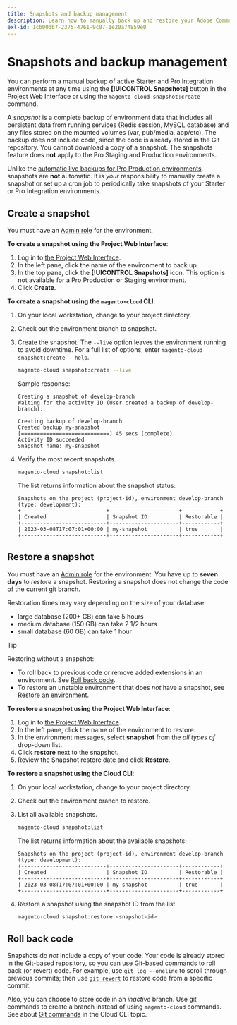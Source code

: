 ```yaml
---
title: Snapshots and backup management
description: Learn how to manually back up and restore your Adobe Commerce on cloud infrastructure project.
exl-id: 1cb00db7-2375-4761-9c07-1e20a74859e0
---
```

# Snapshots and backup management

You can perform a manual backup of active Starter and Pro Integration environments at any time using the **[!UICONTROL Snapshots]** button in the Project Web Interface or using the `magento-cloud snapshot:create` command.

A _snapshot_ is a complete backup of environment data that includes all persistent data from running services (Redis session, MySQL database) and any files stored on the mounted volumes (var, pub/media, app/etc). The backup does _not_ include code, since the code is already stored in the Git repository. You cannot download a copy of a snapshot. The snapshots feature does **not** apply to the Pro Staging and Production environments.

Unlike the [automatic live backups for Pro Production environments](../architecture/pro-architecture.md#backup-and-disaster-recovery), snapshots are **not** automatic. It is _your_ responsibility to manually create a snapshot or set up a cron job to periodically take snapshots of your Starter or Pro Integration environments.

## Create a snapshot

You must have an [Admin role](../project/user-access.md) for the environment.

**To create a snapshot using the Project Web Interface**:

1. Log in to [the Project Web Interface](https://accounts.magento.cloud/user/).
1. In the left pane, click the name of the environment to back up.
1. In the top pane, click the **[!UICONTROL Snapshots]** icon. This option is not available for a Pro Production or Staging environment.
1. Click **Create**.

**To create a snapshot using the `magento-cloud` CLI**:

1. On your local workstation, change to your project directory.
1. Check out the environment branch to snapshot.
1. Create the snapshot. The `--live` option leaves the environment running to avoid downtime. For a full list of options, enter `magento-cloud snapshot:create --help`.

   ```bash
   magento-cloud snapshot:create --live
   ```

   Sample response:

   ```terminal
   Creating a snapshot of develop-branch
   Waiting for the activity ID (User created a backup of develop-branch):

   Creating backup of develop-branch
   Created backup my-snapshot
   [============================] 45 secs (complete)
   Activity ID succeeded
   Snapshot name: my-snapshot
   ```

1. Verify the most recent snapshots.

   ```bash
   magento-cloud snapshot:list
   ```

   The list returns information about the snapshot status:

   ```terminal
   Snapshots on the project (project-id), environment develop-branch (type: development):
   +---------------------------+----------------------+------------+
   | Created                   | Snapshot ID          | Restorable |
   +---------------------------+----------------------+------------+
   | 2023-03-08T17:07:01+00:00 | my-snapshot          | true       |
   +---------------------------+----------------------+------------+
   ```

## Restore a snapshot

You must have an [Admin role](../project/user-access.md) for the environment. You have up to **seven days** to _restore_ a snapshot. Restoring a snapshot does not change the code of the current git branch.

Restoration times may vary depending on the size of your database:

- large database (200+ GB) can take 5 hours
- medium database (150 GB) can take 2 1/2 hours
- small database (60 GB) can take 1 hour

>[!TIP]
>
>Restoring without a snapshot:
>
>- To roll back to previous code or remove added extensions in an environment. See [Roll back code](#roll-back-code).
>- To restore an unstable environment that does _not_ have a snapshot, see [Restore an environment](../development/restore-environment.md).

**To restore a snapshot using the Project Web Interface**:

1. Log in to [the Project Web Interface](https://accounts.magento.cloud/user/).
1. In the left pane, click the name of the environment to restore.
1. In the environment messages, select **snapshot** from the _all types of_ drop-down list.
1. Click **restore** next to the snapshot.
1. Review the Snapshot restore date and click **Restore**.

**To restore a snapshot using the Cloud CLI**:

1. On your local workstation, change to your project directory.
1. Check out the environment branch to restore.
1. List all available snapshots.

   ```bash
   magento-cloud snapshot:list
   ```

   The list returns information about the available snapshots:

   ```terminal
   Snapshots on the project (project-id), environment develop-branch (type: development):
   +---------------------------+----------------------+------------+
   | Created                   | Snapshot ID          | Restorable |
   +---------------------------+----------------------+------------+
   | 2023-03-08T17:07:01+00:00 | my-snapshot          | true       |
   +---------------------------+----------------------+------------+
   ```

1. Restore a snapshot using the snapshot ID from the list.

   ```bash
   magento-cloud snapshot:restore <snapshot-id>
   ```

## Roll back code

Snapshots do _not_ include a copy of your code. Your code is already stored in the Git-based repository, so you can use Git-based commands to roll back (or revert) code. For example, use `git log --oneline` to scroll through previous commits; then use [`git revert`](https://git-scm.com/docs/git-revert) to restore code from a specific commit.

Also, you can choose to store code in an _inactive_ branch. Use git commands to create a branch instead of using `magento-cloud` commands. See about [Git commands](../dev-tools/cloud-cli.md#git-commands) in the Cloud CLI topic.
